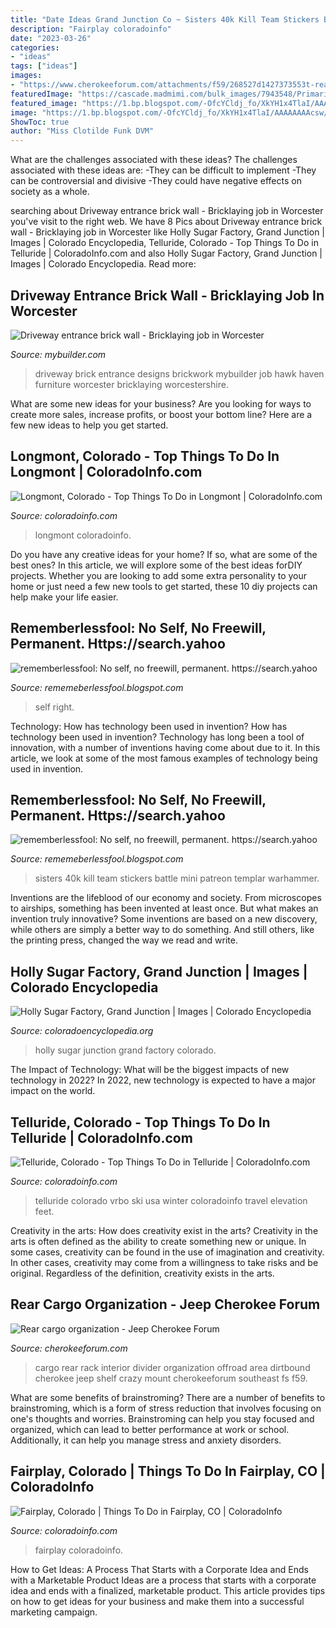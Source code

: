 ```yaml
---
title: "Date Ideas Grand Junction Co ~ Sisters 40k Kill Team Stickers Battle Mini Patreon Templar Warhammer"
description: "Fairplay coloradoinfo"
date: "2023-03-26"
categories:
- "ideas"
tags: ["ideas"]
images:
- "https://www.cherokeeforum.com/attachments/f59/268527d1427373553t-rear-cargo-organization-dsc02190.jpg"
featuredImage: "https://cascade.madmimi.com/bulk_images/7943548/Primaris-smooth-patreon20191104-31990-1vzzqm7.jpg?1572872561"
featured_image: "https://1.bp.blogspot.com/-OfcYCldj_fo/XkYH1x4TlaI/AAAAAAAAcsw/IDY6d0rYxogrn_FngfDP7TzWtPHiI5f_QCLcBGAsYHQ/s1600/Untitled439.png"
image: "https://1.bp.blogspot.com/-OfcYCldj_fo/XkYH1x4TlaI/AAAAAAAAcsw/IDY6d0rYxogrn_FngfDP7TzWtPHiI5f_QCLcBGAsYHQ/s1600/Untitled439.png"
ShowToc: true
author: "Miss Clotilde Funk DVM"
---
```



What are the challenges associated with these ideas?
The challenges associated with these ideas are: 
-They can be difficult to implement
-They can be controversial and divisive
-They could have negative effects on society as a whole.

	

		
searching about Driveway entrance brick wall - Bricklaying job in Worcester you've visit to the right web. We have 8 Pics about Driveway entrance brick wall - Bricklaying job in Worcester like Holly Sugar Factory, Grand Junction | Images | Colorado Encyclopedia, Telluride, Colorado - Top Things To Do in Telluride | ColoradoInfo.com and also Holly Sugar Factory, Grand Junction | Images | Colorado Encyclopedia. Read more:
		
    
## Driveway Entrance Brick Wall - Bricklaying Job In Worcester

<img loading=lazy src="https://photo.mybuilder.com/2_thumb/404405_8c88fab72d.jpg" onerror="this.onerror=null;this.src='https://tse3.mm.bing.net/th?id=OIP.0meiaEyuxOv8wBTSQzUrXQHaFj&amp;pid=15.1';" alt="Driveway entrance brick wall - Bricklaying job in Worcester">

_Source: mybuilder.com_

>driveway brick entrance designs brickwork mybuilder job hawk haven furniture worcester bricklaying worcestershire. 

	

What are some new ideas for your business?
Are you looking for ways to create more sales, increase profits, or boost your bottom line? Here are a few new ideas to help you get started.

    
## Longmont, Colorado - Top Things To Do In Longmont | ColoradoInfo.com

<img loading=lazy src="https://www.coloradoinfo.com/sites/default/files/styles/open_graph_image/public/masts/Longmont.jpg?itok=02qeiJ2c" onerror="this.onerror=null;this.src='https://tse3.mm.bing.net/th?id=OIP.LQnlsWQlydZZtokqYVaNxgHaFj&amp;pid=15.1';" alt="Longmont, Colorado - Top Things To Do in Longmont | ColoradoInfo.com">

_Source: coloradoinfo.com_

>longmont coloradoinfo. 

	

Do you have any creative ideas for your home? If so, what are some of the best ones? In this article, we will explore some of the best ideas forDIY projects. Whether you are looking to add some extra personality to your home or just need a few new tools to get started, these 10 diy projects can help make your life easier.

    
## Rememberlessfool: No Self, No Freewill, Permanent. Https://search.yahoo

<img loading=lazy src="https://1.bp.blogspot.com/-OfcYCldj_fo/XkYH1x4TlaI/AAAAAAAAcsw/IDY6d0rYxogrn_FngfDP7TzWtPHiI5f_QCLcBGAsYHQ/s1600/Untitled439.png" onerror="this.onerror=null;this.src='https://tse4.mm.bing.net/th?id=OIP.OgMWNQG7pK7PkFSZhdbeZAHaEK&amp;pid=15.1';" alt="rememberlessfool: No self, no freewill, permanent. https://search.yahoo">

_Source: rememeberlessfool.blogspot.com_

>self right. 

	

Technology: How has technology been used in invention?
How has technology been used in invention? Technology has long been a tool of innovation, with a number of inventions having come about due to it. In this article, we look at some of the most famous examples of technology being used in invention.

    
## Rememberlessfool: No Self, No Freewill, Permanent. Https://search.yahoo

<img loading=lazy src="https://cascade.madmimi.com/bulk_images/7943548/Primaris-smooth-patreon20191104-31990-1vzzqm7.jpg?1572872561" onerror="this.onerror=null;this.src='https://tse1.mm.bing.net/th?id=OIP.fCzK9PU-u-yW2Skl03npbAHaEp&amp;pid=15.1';" alt="rememberlessfool: No self, no freewill, permanent. https://search.yahoo">

_Source: rememeberlessfool.blogspot.com_

>sisters 40k kill team stickers battle mini patreon templar warhammer. 

	

Inventions are the lifeblood of our economy and society. From microscopes to airships, something has been invented at least once. But what makes an invention truly innovative? Some inventions are based on a new discovery, while others are simply a better way to do something. And still others, like the printing press, changed the way we read and write.

    
## Holly Sugar Factory, Grand Junction | Images | Colorado Encyclopedia

<img loading=lazy src="https://coloradoencyclopedia.org/sites/default/files/Grand-Junction-Media-3.jpg" onerror="this.onerror=null;this.src='https://tse2.mm.bing.net/th?id=OIP.YPt3N9ZOWO2SeKU5Kgc4pAHaE5&amp;pid=15.1';" alt="Holly Sugar Factory, Grand Junction | Images | Colorado Encyclopedia">

_Source: coloradoencyclopedia.org_

>holly sugar junction grand factory colorado. 

	

The Impact of Technology: What will be the biggest impacts of new technology in 2022?
In 2022, new technology is expected to have a major impact on the world.

    
## Telluride, Colorado - Top Things To Do In Telluride | ColoradoInfo.com

<img loading=lazy src="https://www.coloradoinfo.com/sites/default/files/styles/open_graph_image/public/masts/Telluride_winter.jpg?itok=DrD3BUN4" onerror="this.onerror=null;this.src='https://tse4.mm.bing.net/th?id=OIP.HYJ84O5PVQF6m4TAI-ed_gHaFj&amp;pid=15.1';" alt="Telluride, Colorado - Top Things To Do in Telluride | ColoradoInfo.com">

_Source: coloradoinfo.com_

>telluride colorado vrbo ski usa winter coloradoinfo travel elevation feet. 

	

Creativity in the arts: How does creativity exist in the arts?
Creativity in the arts is often defined as the ability to create something new or unique. In some cases, creativity can be found in the use of imagination and creativity. In other cases, creativity may come from a willingness to take risks and be original. Regardless of the definition, creativity exists in the arts.

    
## Rear Cargo Organization - Jeep Cherokee Forum

<img loading=lazy src="https://www.cherokeeforum.com/attachments/f59/268527d1427373553t-rear-cargo-organization-dsc02190.jpg" onerror="this.onerror=null;this.src='https://tse3.mm.bing.net/th?id=OIP.hanpCgiFPk3KdRPNTDG0PwHaFj&amp;pid=15.1';" alt="Rear cargo organization - Jeep Cherokee Forum">

_Source: cherokeeforum.com_

>cargo rear rack interior divider organization offroad area dirtbound cherokee jeep shelf crazy mount cherokeeforum southeast fs f59. 

	

What are some benefits of brainstroming?
There are a number of benefits to brainstroming, which is a form of stress reduction that involves focusing on one's thoughts and worries. Brainstroming can help you stay focused and organized, which can lead to better performance at work or school. Additionally, it can help you manage stress and anxiety disorders.

    
## Fairplay, Colorado | Things To Do In Fairplay, CO | ColoradoInfo

<img loading=lazy src="https://www.coloradoinfo.com/sites/default/files/styles/open_graph_image/public/masts/Fairplay.jpg?itok=Oz4SeUK7" onerror="this.onerror=null;this.src='https://tse1.mm.bing.net/th?id=OIP.c-jY_WrxbFA_jqc0tjoZHAHaFj&amp;pid=15.1';" alt="Fairplay, Colorado | Things To Do in Fairplay, CO | ColoradoInfo">

_Source: coloradoinfo.com_

>fairplay coloradoinfo. 

	

How to Get Ideas: A Process That Starts with a Corporate Idea and Ends with a Marketable Product
Ideas are a process that starts with a corporate idea and ends with a finalized, marketable product. This article provides tips on how to get ideas for your business and make them into a successful marketing campaign.

